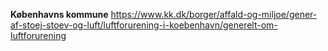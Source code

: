 **Københavns kommune**
https://www.kk.dk/borger/affald-og-miljoe/gener-af-stoej-stoev-og-luft/luftforurening-i-koebenhavn/generelt-om-luftforurening
